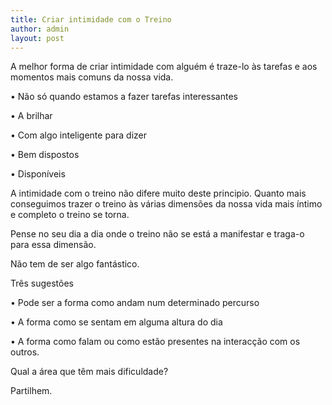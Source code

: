 ```yaml
---
title: Criar intimidade com o Treino
author: admin
layout: post
---
```

A melhor forma de criar intimidade com alguém é traze-lo às tarefas e aos momentos mais comuns da nossa vida.

• Não só quando estamos a fazer tarefas interessantes

• A brilhar

• Com algo inteligente para dizer

• Bem dispostos

• Disponíveis 

A intimidade com o treino não difere muito deste principio. Quanto mais conseguimos trazer o treino às várias dimensões da nossa vida mais íntimo e completo o treino se torna.

Pense no seu dia a dia onde o treino não se está a manifestar e traga-o para essa dimensão.

Não tem de ser algo fantástico.

Três sugestões 

• Pode ser a forma como andam num determinado percurso

• A forma como se sentam em alguma altura do dia

• A forma como falam ou como estão presentes na interacção com os outros.

Qual a área que têm mais dificuldade?

Partilhem.
